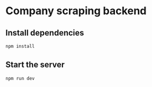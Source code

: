 # Company scraping backend

## Install dependencies

```bash
npm install
```

## Start the server

```bash
npm run dev
```
